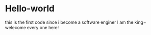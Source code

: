 # Hello-world
this is the first code since i become a software enginer
I am the king~
welecome every one here!